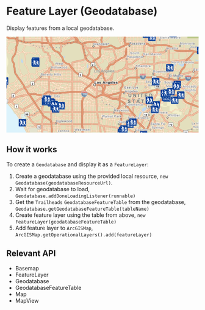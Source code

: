 # Feature Layer (Geodatabase)

Display features from a local geodatabase.

<img src="FeatureLayerGeodatabase.png"/>

## How it works

To create a `Geodatabase` and display it as a `FeatureLayer`:


  1. Create a geodatabase using the provided local resource, `new Geodatabase(geodatabaseResourceUrl)`.
  2. Wait for geodatabase to load, `Geodatabase.addDoneLoadingListener(runnable)`
  3. Get the `Trailheads` `GeodatabaseFeatureTable` from the geodatabase, `Geodatabase.getGeodatabaseFeatureTable(tableName)`
  4. Create feature layer using the table from above, `new FeatureLayer(geodatabaseFeatureTable)`
  5. Add feature layer to `ArcGISMap`, `ArcGISMap.getOperationalLayers().add(featureLayer)`


## Relevant API


  * Basemap
  * FeatureLayer
  * Geodatabase
  * GeodatabaseFeatureTable
  * Map
  * MapView

